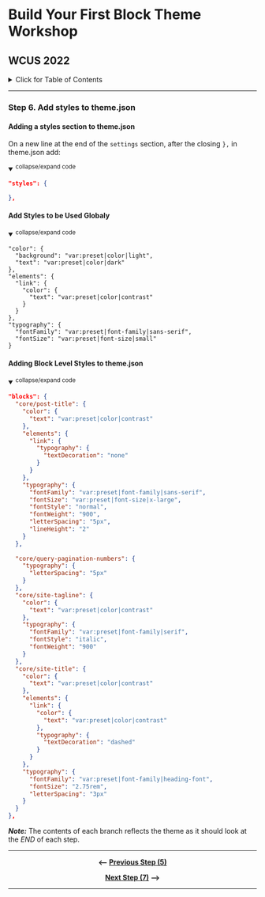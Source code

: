 # Build Your First Block Theme Workshop
## WCUS 2022
<details><summary>Click for Table of Contents</summary>

- [Step 0.][0] Setting up Development Environment 
- [Step 1.][1] Create and Activate a Minimal Block Theme
- [Step 2.][2] Create and incorporate template parts
- [Step 3.][3] Create a theme.json file
- [Step 4.][4] Add Settings to theme.json
- [Step 5.][5] Refine Templates and Parts
- [Step 6.][6] Add styles to theme.json __<--You Are Here__
- [Step 7.][7] Enqueue style.css for custom CSS
- [Step 8.][8] Register and use block styles and custom variables
- [Step 9.][9] Surface a block pattern via theme.json
- [Step 10.][10] Create a Template Layout Block Pattern
- [Step 11.][11] Create and Register singular.html
- [Step 12.][12] Create a custom 404 page
- [Step 13.][13] Create and register a custom template
- [Step 14.][14] Create a style variation
- [Step 15.][15] Final - Export your theme!
</details>

---

### Step 6. Add styles to theme.json

#### Adding a styles section to theme.json
On a new line at the end of the `settings` section, after the closing `},` in theme.json add:

<details open>
<summary>
<sup>collapse/expand code</sup>
</summary>

```json
"styles": {

},
```
</details>

#### Add Styles to be Used Globaly

<details open>
<summary>
<sup>collapse/expand code</sup>
</summary>

```
"color": {
  "background": "var:preset|color|light",
  "text": "var:preset|color|dark"
},
"elements": {
  "link": {
    "color": {
      "text": "var:preset|color|contrast"
    }
  }
},
"typography": {
  "fontFamily": "var:preset|font-family|sans-serif",
  "fontSize": "var:preset|font-size|small"
}
```

</details>

#### Adding Block Level Styles to theme.json


<details open>
<summary>
<sup>collapse/expand code</sup>
</summary>

```json
"blocks": {
  "core/post-title": {
    "color": {
      "text": "var:preset|color|contrast"
    },
    "elements": {
      "link": {
        "typography": {
          "textDecoration": "none"
        }
      }
    },
    "typography": {
      "fontFamily": "var:preset|font-family|sans-serif",
      "fontSize": "var:preset|font-size|x-large",
      "fontStyle": "normal",
      "fontWeight": "900",
      "letterSpacing": "5px",
      "lineHeight": "2"
    }
  },
  
  "core/query-pagination-numbers": {
    "typography": {
      "letterSpacing": "5px"
    }
  },
  "core/site-tagline": {
    "color": {
      "text": "var:preset|color|contrast"
    },
    "typography": {
      "fontFamily": "var:preset|font-family|serif",
      "fontStyle": "italic",
      "fontWeight": "900"
    }
  },
  "core/site-title": {
    "color": {
      "text": "var:preset|color|contrast"
    },
    "elements": {
      "link": {
        "color": {
          "text": "var:preset|color|contrast"
        },
        "typography": {
          "textDecoration": "dashed"
        }
      }
    },
    "typography": {
      "fontFamily": "var:preset|font-family|heading-font",
      "fontSize": "2.75rem",
      "letterSpacing": "3px"
    }
  }
},
```
</details>

*__Note:__* The contents of each branch reflects the theme as it should look at the _END_ of each step.

---

<div align="center">

__<-- [Previous Step (5)][5]__

 __[Next Step (7)][7] -->__

</div>

---

[0]: ../../tree/step-0/#wcus-2022
[1]: ../../tree/step-1/#wcus-2022
[2]: ../../tree/step-2/#wcus-2022
[3]: ../../tree/step-3/#wcus-2022
[4]: ../../tree/step-4/#wcus-2022
[5]: ../../tree/step-5/#wcus-2022
[6]: ../../tree/step-6/#wcus-2022
[7]: ../../tree/step-7/#wcus-2022
[8]: ../../tree/step-8/#wcus-2022
[9]: ../../tree/step-9/#wcus-2022
[10]: ../../tree/step-10/#wcus-2022
[11]: ../../tree/step-11/#wcus-2022
[12]: ../../tree/step-12/#wcus-2022
[13]: ../../tree/step-13/#wcus-2022
[14]: ../../tree/step-14/#wcus-2022
[15]: ../../tree/final/#wcus-2022
